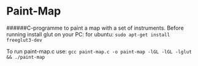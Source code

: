 # Paint-Map
######C-programme to paint a map with a set of instruments.
Before running install glut on your PC:
for ubuntu: ```sudo apt-get install freeglut3-dev ```

To run paint-map.c use: ```gcc paint-map.c -o paint-map -lGL -lGL -lglut && ./paint-map```
